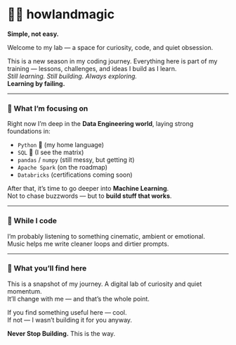 # 🧙‍♂️ howlandmagic

**Simple, not easy.**

Welcome to my lab — a space for curiosity, code, and quiet obsession.

This is a new season in my coding journey. Everything here is part of my training — lessons, challenges, and ideas I build as I learn.  
*Still learning. Still building. Always exploring.*  
**Learning by failing.**

---

### 🧠 What I’m focusing on
Right now I’m deep in the **Data Engineering world**, laying strong foundations in:

- `Python` 🐍 (my home language)  
- `SQL` 💾 (I see the matrix)  
- `pandas` / `numpy` (still messy, but getting it)  
- `Apache Spark` (on the roadmap)  
- `Databricks` (certifications coming soon)

After that, it’s time to go deeper into **Machine Learning**.  
Not to chase buzzwords — but to **build stuff that works**.

---

### 🌌 While I code
I’m probably listening to something cinematic, ambient or emotional.  
Music helps me write cleaner loops and dirtier prompts.

---

### 💎 What you’ll find here
This is a snapshot of my journey. A digital lab of curiosity and quiet momentum.  
It’ll change with me — and that’s the whole point.

If you find something useful here — cool.  
If not — I wasn’t building it for you anyway.

**Never Stop Building.**
This is the way.
